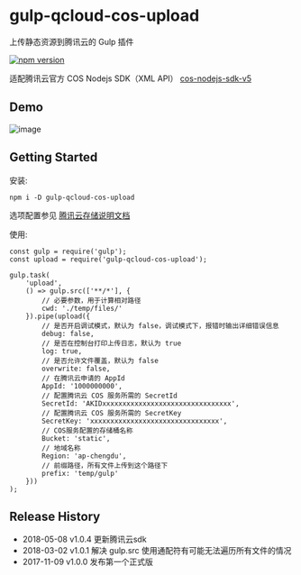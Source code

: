 # gulp-qcloud-cos-upload
上传静态资源到腾讯云的 Gulp 插件

[![npm version](https://badge.fury.io/js/gulp-qcloud-cos-upload.svg)](https://www.npmjs.com/package/gulp-qcloud-cos-upload)

适配腾讯云官方 COS Nodejs SDK（XML API） [cos-nodejs-sdk-v5](https://github.com/tencentyun/cos-nodejs-sdk-v5)

## Demo

![image](http://tabspace.github.io/demo/gulp-qcloud-cos-upload/demo.jpg)

## Getting Started

安装:

```shell
npm i -D gulp-qcloud-cos-upload
```

选项配置参见 [腾讯云存储说明文档](https://cloud.tencent.com/document/product/436/8629)

使用:

```script
const gulp = require('gulp');
const upload = require('gulp-qcloud-cos-upload');

gulp.task(
	'upload',
	() => gulp.src(['**/*'], {
		// 必要参数，用于计算相对路径
		cwd: './temp/files/'
	}).pipe(upload({
		// 是否开启调试模式，默认为 false，调试模式下，报错时输出详细错误信息
		debug: false,
		// 是否在控制台打印上传日志，默认为 true
		log: true,
		// 是否允许文件覆盖，默认为 false
		overwrite: false,
		// 在腾讯云申请的 AppId
		AppId: '1000000000',
		// 配置腾讯云 COS 服务所需的 SecretId
		SecretId: 'AKIDxxxxxxxxxxxxxxxxxxxxxxxxxxxxxxxx',
		// 配置腾讯云 COS 服务所需的 SecretKey
		SecretKey: 'xxxxxxxxxxxxxxxxxxxxxxxxxxxxxxxx',
		// COS服务配置的存储桶名称
		Bucket: 'static',
		// 地域名称
		Region: 'ap-chengdu',
		// 前缀路径，所有文件上传到这个路径下
		prefix: 'temp/gulp'
	}))
);
```

## Release History

 * 2018-05-08 v1.0.4 更新腾讯云sdk
 * 2018-03-02 v1.0.1 解决 gulp.src 使用通配符有可能无法遍历所有文件的情况
 * 2017-11-09 v1.0.0 发布第一个正式版


